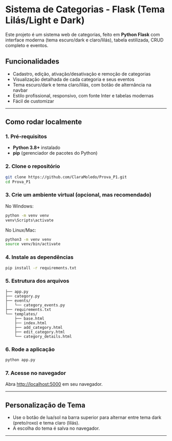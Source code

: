 # Sistema de Categorias - Flask (Tema Lilás/Light e Dark)

Este projeto é um sistema web de categorias, feito em **Python Flask** com interface moderna (tema escuro/dark e claro/lilás), tabela estilizada, CRUD completo e eventos.

## Funcionalidades

- Cadastro, edição, ativação/desativação e remoção de categorias
- Visualização detalhada de cada categoria e seus eventos
- Tema escuro/dark e tema claro/lilás, com botão de alternância na navbar
- Estilo profissional, responsivo, com fonte Inter e tabelas modernas
- Fácil de customizar

---

## Como rodar localmente

### 1. Pré-requisitos

- **Python 3.8+** instalado  
- **pip** (gerenciador de pacotes do Python)

### 2. Clone o repositório

```bash
git clone https://github.com/ClaraMoledo/Prova_P1.git
cd Prova_P1
```

### 3. Crie um ambiente virtual (opcional, mas recomendado)

No Windows:
```bash
python -m venv venv
venv\Scripts\activate
```

No Linux/Mac:
```bash
python3 -m venv venv
source venv/bin/activate
```

### 4. Instale as dependências

```bash
pip install -r requirements.txt
```

### 5. Estrutura dos arquivos

```
├── app.py
├── category.py
├── events/
│   └── category_events.py
├── requirements.txt
└── templates/
    ├── base.html
    ├── index.html
    ├── add_category.html
    ├── edit_category.html
    └── category_details.html
```

### 6. Rode a aplicação

```bash
python app.py
```

### 7. Acesse no navegador

Abra [http://localhost:5000](http://localhost:5000) em seu navegador.

---

## Personalização de Tema

- Use o botão de lua/sol na barra superior para alternar entre tema dark (preto/roxo) e tema claro (lilás).
- A escolha do tema é salva no navegador.

---
